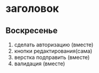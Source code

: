# заголовок
## Воскресенье 
1. сделать авторизацию (вместе)
1. кнопки редактирования(сама)
1. верстка подправить (вместе)
1. валидация (вместе)

